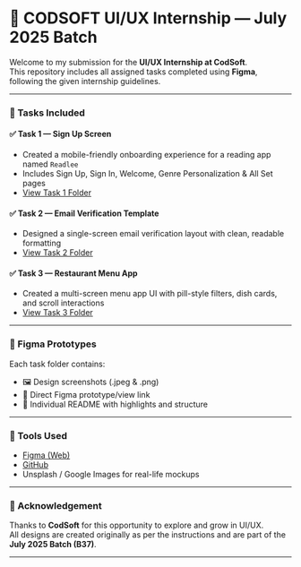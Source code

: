 # 🌟 CODSOFT UI/UX Internship — July 2025 Batch

Welcome to my submission for the **UI/UX Internship at CodSoft**.  
This repository includes all assigned tasks completed using **Figma**, following the given internship guidelines.

---

### 📁 Tasks Included

#### ✅ Task 1 — Sign Up Screen
- Created a mobile-friendly onboarding experience for a reading app named `Readlee`
- Includes Sign Up, Sign In, Welcome, Genre Personalization & All Set pages  
- [View Task 1 Folder](./Task%201%20-%20Sign%20Up%20Screen)

#### ✅ Task 2 — Email Verification Template
- Designed a single-screen email verification layout with clean, readable formatting  
- [View Task 2 Folder](./Task%202%20-%20Email%20Verification)

#### ✅ Task 3 — Restaurant Menu App
- Created a multi-screen menu app UI with pill-style filters, dish cards, and scroll interactions  
- [View Task 3 Folder](./Task%203%20-%20Restaurant%20Menu%20App)

---

### 🔗 Figma Prototypes

Each task folder contains:
- 🖼 Design screenshots (.jpeg & .png)
- 🔗 Direct Figma prototype/view link
- 📄 Individual README with highlights and structure

---

### 🧰 Tools Used

- [Figma (Web)](https://www.figma.com/)
- [GitHub](https://github.com/)
- Unsplash / Google Images for real-life mockups

---

### 🙌 Acknowledgement

Thanks to **CodSoft** for this opportunity to explore and grow in UI/UX.  
All designs are created originally as per the instructions and are part of the **July 2025 Batch (B37)**.

---
